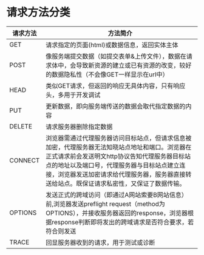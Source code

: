# 请求方法分类
|请求方法|方法简介|
|--|--|
|GET|请求指定的页面(html)或数据信息，返回实体主体|
|POST|像服务端提交数据（如提交表单&上传文件），数据在请求体中，会导致新资源的建立或已有资源的改变，较好的数据隐私性（不会像GET一样显示在url中）|
|HEAD|类似GET请求，但返回的响应无具体内容，只有响应头，多用于开发调试|
|PUT|更新数据，即向服务端传送的数据会取代指定数据的内容|
|DELETE|请求服务器删除指定数据|
|CONNECT|浏览器需通过代理服务器访问目标站点，但请求信息被加密，代理服务器无法知晓站点地址和端口。浏览器在正式请求前会发送明文http协议告知代理服务器目标站点的地址以及端口号，代理服务器与目标站点建立连接，浏览器发送加密请求给代理服务器，服务器直接转送给站点。既保证请求私密性，又保证了数据传输。|
|OPTIONS|发送正式的跨域访问（即通过A网站索要B网站信息）前,浏览器发送preflight request（method为OPTIONS），并接收服务器返回的response，浏览器根据response判断即将发出的跨域请求是否符合要求，若符合则发送|
|TRACE|回显服务器收到的请求，用于测试或诊断|